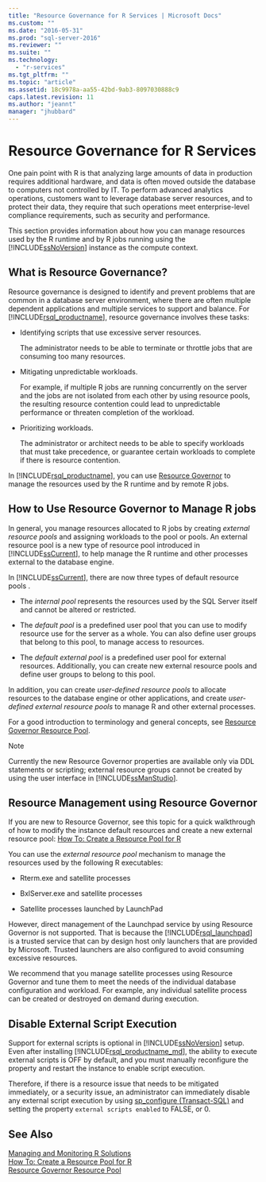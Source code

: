 ```yaml
---
title: "Resource Governance for R Services | Microsoft Docs"
ms.custom: ""
ms.date: "2016-05-31"
ms.prod: "sql-server-2016"
ms.reviewer: ""
ms.suite: ""
ms.technology: 
  - "r-services"
ms.tgt_pltfrm: ""
ms.topic: "article"
ms.assetid: 18c9978a-aa55-42bd-9ab3-8097030888c9
caps.latest.revision: 11
ms.author: "jeannt"
manager: "jhubbard"
---
```

# Resource Governance for R Services
  One pain point with R is that analyzing large amounts of data in production requires additional hardware, and data is often moved outside the database to computers not controlled by IT.  To perform advanced analytics operations, customers want to leverage database server resources, and to protect their data, they require that such operations meet enterprise-level compliance requirements, such as security and performance.  
  
 This section provides information about how you can manage resources used by the R runtime and by R jobs running using the [!INCLUDE[ssNoVersion](../../advanced-analytics/r-services/includes/ssnoversion-md.md)] instance as the compute context.  
  
## What is Resource Governance?  
 Resource governance is designed to identify and prevent problems that are common in a database server environment, where there are often multiple dependent applications and multiple services to support and balance. For [!INCLUDE[rsql_productname](../../advanced-analytics/r-services/includes/rsql-productname-md.md)], resource governance involves these tasks:  
  
-   Identifying scripts that use excessive server resources.  
  
     The administrator needs to be able to terminate or throttle jobs that are consuming too many resources.  
  
-   Mitigating unpredictable workloads.  
  
     For example, if multiple R jobs are running concurrently on the server and the jobs are not isolated from each other by using resource pools, the resulting resource contention could lead to unpredictable performance or threaten completion of the workload.  
  
-   Prioritizing workloads.  
  
     The administrator or architect needs to be able to specify workloads that must take precedence, or guarantee certain workloads to complete if there is resource contention.  
  
 In [!INCLUDE[rsql_productname](../../advanced-analytics/r-services/includes/rsql-productname-md.md)], you can use [Resource Governor](../../relational-databases/resource-governor/resource-governor.md) to manage the resources used by the R runtime and by remote R jobs.  
  
## How to Use Resource Governor to Manage R jobs  
 In general, you manage resources allocated to R jobs by creating *external resource pools* and assigning workloads to the pool or pools. An external resource pool is a new type of resource pool introduced in [!INCLUDE[ssCurrent](../../advanced-analytics/r-services/includes/sscurrent-md.md)], to help manage the R runtime and other processes external to the database engine.  
  
 In [!INCLUDE[ssCurrent](../../advanced-analytics/r-services/includes/sscurrent-md.md)], there are now three types of default resource pools .  
  
-   The *internal pool* represents the resources used by the SQL Server itself and cannot be altered or restricted.  
  
-   The *default pool* is a predefined user pool that you can use to modify resource use for the server as a whole. You can also define user groups that belong to this pool, to manage access to resources.  
  
-   The *default external pool* is a predefined user pool for external resources. Additionally, you can create new external resource pools and define user groups to belong to this pool.  
  
 In addition, you can create *user-defined resource pools* to allocate resources to the database engine or other applications, and create *user-defined external resource pools* to manage R and other external processes.  
  
 For a good introduction to terminology and general concepts, see [Resource Governor Resource Pool](../../relational-databases/resource-governor/resource-governor-resource-pool.md).  
  
> [!NOTE]  
>  Currently the new Resource Governor properties are available only via DDL statements or scripting; external resource groups cannot be created by using the user interface in [!INCLUDE[ssManStudio](../../advanced-analytics/r-services/includes/ssmanstudio-md.md)].  
  
## Resource Management using Resource Governor 

   If you are new to Resource Governor, see this topic for a quick walkthrough of how to modify the instance default resources and create a new external resource pool:  [How To: Create a Resource Pool for R](../../advanced-analytics/r-services/how-to-create-a-resource-pool-for-r.md)   
  
 You can use the *external resource pool* mechanism to manage the resources used by the following R executables:  
  
-   Rterm.exe and satellite processes  
  
-   BxlServer.exe and satellite processes  
  
-   Satellite processes launched by LaunchPad  
  
 However,  direct management of the Launchpad service by using Resource Governor is not supported. That is because the [!INCLUDE[rsql_launchpad](../../advanced-analytics/r-services/includes/rsql-launchpad-md.md)] is a trusted service that can by design host only launchers that are provided by Microsoft. Trusted launchers are also configured to avoid consuming excessive resources.  
  
 We recommend that you manage satellite processes using Resource Governor and tune them to meet the needs of the individual database configuration and workload.  For example, any individual satellite process can be created or destroyed on demand during execution.  
  
## Disable External Script Execution  
 Support for external scripts is optional in [!INCLUDE[ssNoVersion](../../advanced-analytics/r-services/includes/ssnoversion-md.md)] setup. Even after installing [!INCLUDE[rsql_productname_md](../../advanced-analytics/r-services/includes/rsql-productname-md.md)], the ability to execute external scripts is OFF by default, and you must manually reconfigure the property and restart the instance to enable script execution.  
  
 Therefore, if there is a resource issue that needs to be mitigated immediately, or a security issue, an administrator can immediately disable any external script execution by using [sp_configure &#40;Transact-SQL&#41;](../../relational-databases/reference/system-stored-procedures/sp-configure-transact-sql.md) and setting the property `external scripts enabled` to FALSE, or 0.  
  
## See Also  
 [Managing and Monitoring R Solutions](../../advanced-analytics/r-services/managing-and-monitoring-r-solutions.md)  
 [How To: Create a Resource Pool for R](../../advanced-analytics/r-services/how-to-create-a-resource-pool-for-r.md)  
 [Resource Governor Resource Pool](../../relational-databases/resource-governor/resource-governor-resource-pool.md)
  